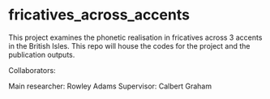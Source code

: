 # fricatives_across_accents
This project examines the phonetic realisation in fricatives across 3 accents in the British Isles. This repo will house the codes for the project and the publication outputs. 

Collaborators:

Main researcher: Rowley Adams
Supervisor: Calbert Graham


